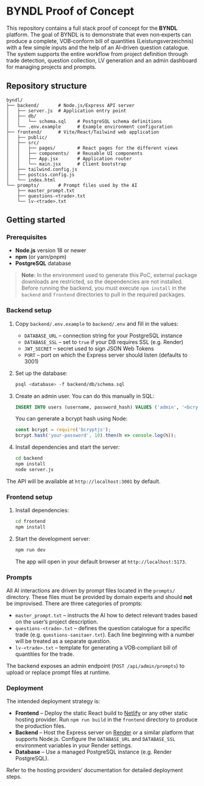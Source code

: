 # BYNDL Proof of Concept

This repository contains a full stack proof of concept for the **BYNDL** platform.
The goal of BYNDL is to demonstrate that even non‑experts can produce a
complete, VOB‑conform bill of quantities (Leistungsverzeichnis) with a few
simple inputs and the help of an AI‑driven question catalogue. The system
supports the entire workflow from project definition through trade detection,
question collection, LV generation and an admin dashboard for managing
projects and prompts.

## Repository structure

```
byndl/
├── backend/       # Node.js/Express API server
│   ├── server.js  # Application entry point
│   ├── db/
│   │   └── schema.sql    # PostgreSQL schema definitions
│   └── .env.example      # Example environment configuration
├── frontend/      # Vite/React/Tailwind web application
│   ├── public/
│   ├── src/
│   │   ├── pages/        # React pages for the different views
│   │   ├── components/   # Reusable UI components
│   │   ├── App.jsx       # Application router
│   │   └── main.jsx      # Client bootstrap
│   ├── tailwind.config.js
│   ├── postcss.config.js
│   └── index.html
└── prompts/       # Prompt files used by the AI
    ├── master_prompt.txt
    ├── questions-<trade>.txt
    └── lv-<trade>.txt
```

## Getting started

### Prerequisites

* **Node.js** version 18 or newer
* **npm** (or yarn/pnpm)
* **PostgreSQL** database

> **Note**: In the environment used to generate this PoC, external package
> downloads are restricted, so the dependencies are not installed. Before
> running the backend, you must execute `npm install` in the `backend` and
> `frontend` directories to pull in the required packages.

### Backend setup

1. Copy `backend/.env.example` to `backend/.env` and fill in the values:

   * `DATABASE_URL` – connection string for your PostgreSQL instance
   * `DATABASE_SSL` – set to `true` if your DB requires SSL (e.g. Render)
   * `JWT_SECRET` – secret used to sign JSON Web Tokens
   * `PORT` – port on which the Express server should listen (defaults to 3001)

2. Set up the database:

   ```sh
   psql <database> -f backend/db/schema.sql
   ```

3. Create an admin user. You can do this manually in SQL:

   ```sql
   INSERT INTO users (username, password_hash) VALUES ('admin', '<bcrypt hash>');
   ```

   You can generate a bcrypt hash using Node:

   ```js
   const bcrypt = require('bcryptjs');
   bcrypt.hash('your-password', 10).then(h => console.log(h));
   ```

4. Install dependencies and start the server:

   ```sh
   cd backend
   npm install
   node server.js
   ```

The API will be available at `http://localhost:3001` by default.

### Frontend setup

1. Install dependencies:

   ```sh
   cd frontend
   npm install
   ```

2. Start the development server:

   ```sh
   npm run dev
   ```

   The app will open in your default browser at `http://localhost:5173`.

### Prompts

All AI interactions are driven by prompt files located in the `prompts/` directory.
These files must be provided by domain experts and should **not** be improvised.
There are three categories of prompts:

* `master_prompt.txt` – instructs the AI how to detect relevant trades based on
  the user’s project description.
* `questions-<trade>.txt` – defines the question catalogue for a specific
  trade (e.g. `questions-sanitaer.txt`). Each line beginning with a number will
  be treated as a separate question.
* `lv-<trade>.txt` – template for generating a VOB‑compliant bill of
  quantities for the trade.

The backend exposes an admin endpoint (`POST /api/admin/prompts`) to upload or
replace prompt files at runtime.

### Deployment

The intended deployment strategy is:

* **Frontend** – Deploy the static React build to [Netlify](https://www.netlify.com/) or
  any other static hosting provider. Run `npm run build` in the `frontend`
  directory to produce the production files.
* **Backend** – Host the Express server on [Render](https://render.com/) or a
  similar platform that supports Node.js. Configure the `DATABASE_URL` and
  `DATABASE_SSL` environment variables in your Render settings.
* **Database** – Use a managed PostgreSQL instance (e.g. Render PostgreSQL).

Refer to the hosting providers’ documentation for detailed deployment steps.